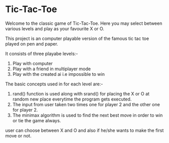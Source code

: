 # Tic-Tac-Toe
Welcome to the classic game of Tic-Tac-Toe. Here you may select between various levels and play as your favourite X or O.

This project is an computer playable version of the famous tic tac toe played on pen and paper.

It consists of three playabe levels:-
1. Play with computer
2. Play with a friend in multiplayer mode
3. Play with the created ai i.e impossible to win

The basic concepts used in for each level are:-
1. rand() function is used along with srand() for placing the X or O at random new place everytime the program gets executed.
2. The input from user taken two times one for player 2 and the other one for player 2.
3. The minimax algorithm is used to find the next best move in order to win or tie the game always.

user can choose between X and O and also if he/she wants to make the first move or not.
